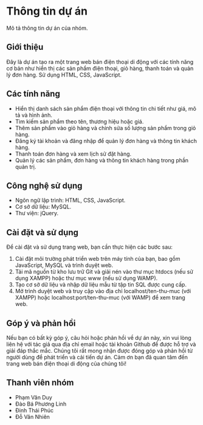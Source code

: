 # Thông tin dự án

Mô tả thông tin dự án của nhóm.

## Giới thiệu
Đây là dự án tạo ra một trang web bán điện thoại di động với các tính năng cơ bản như hiển thị các sản phẩm điện thoại, giỏ hàng, thanh toán và quản lý đơn hàng. Sử dụng HTML, CSS, JavaScript.

## Các tính năng
- Hiển thị danh sách sản phẩm điện thoại với thông tin chi tiết như giá, mô tả và hình ảnh.
- Tìm kiếm sản phẩm theo tên, thương hiệu hoặc giá.
- Thêm sản phẩm vào giỏ hàng và chỉnh sửa số lượng sản phẩm trong giỏ hàng.
- Đăng ký tài khoản và đăng nhập để quản lý đơn hàng và thông tin khách hàng.
- Thanh toán đơn hàng và xem lịch sử đặt hàng.
- Quản lý các sản phẩm, đơn hàng và thông tin khách hàng trong phần quản trị.

## Công nghệ sử dụng
- Ngôn ngữ lập trình:  HTML, CSS, JavaScript.
- Cơ sở dữ liệu: MySQL.
- Thư viện: jQuery.

## Cài đặt và sử dụng
Để cài đặt và sử dụng trang web, bạn cần thực hiện các bước sau:
1. Cài đặt môi trường phát triển web trên máy tính của bạn, bao gồm JavaScript, MySQL và trình duyệt web.
2. Tải mã nguồn từ kho lưu trữ Git và giải nén vào thư mục htdocs (nếu sử dụng XAMPP) hoặc thư mục www (nếu sử dụng WAMP).
3. Tạo cơ sở dữ liệu và nhập dữ liệu mẫu từ tập tin SQL được cung cấp.
4. Mở trình duyệt web và truy cập vào địa chỉ localhost/ten-thu-muc (với XAMPP) hoặc localhost:port/ten-thu-muc (với WAMP) để xem trang web.


## Góp ý và phản hồi
Nếu bạn có bất kỳ góp ý, câu hỏi hoặc phản hồi về dự án này, xin vui lòng liên hệ với tác giả qua địa chỉ email hoặc tài khoản Github để được hỗ trợ và giải đáp thắc mắc. Chúng tôi rất mong nhận được đóng góp và phản hồi từ người dùng để phát triển và cải tiến dự án. Cảm ơn bạn đã quan tâm đến trang web bán điện thoại di động của chúng tôi!


## Thanh viên nhóm
- Phạm Văn Duy
- Đào Bá Phương Linh
- Đinh Thái Phúc
- Đỗ Văn Nhiên